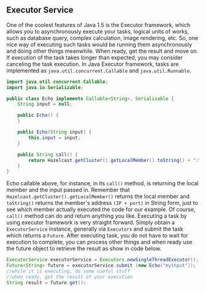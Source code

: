 

## Executor Service

One of the coolest features of Java 1.5 is the Executor framework, which allows you to asynchronously execute your tasks, logical units of works, such as database query, complex calculation, image rendering, etc. So, one nice way of executing such tasks would be running them asynchronously and doing other things meanwhile. When ready, get the result and move on. If execution of the task takes longer than expected, you may consider canceling the task execution. In Java Executor framework, tasks are implemented as `java.util.concurrent.Callable` and `java.util.Runnable`.

```java
import java.util.concurrent.Callable;
import java.io.Serializable;

public class Echo implements Callable<String>, Serializable {
    String input = null;

    public Echo() {
    }

    public Echo(String input) {
        this.input = input;
    }

    public String call() {
        return Hazelcast.getCluster().getLocalMember().toString() + ":" + input;
    }
}
```

Echo callable above, for instance, in its `call()` method, is returning the local member and the input passed in. Remember that `Hazelcast.getCluster().getLocalMember()` returns the local member and `toString()` returns the member's address `(IP + port)` in String form, just to see which member actually executed the code for our example. Of course, `call()` method can do and return anything you like. Executing a task by using executor framework is very straight forward. Simply obtain a `ExecutorService` instance, generally via `Executors` and submit the task which returns a `Future`. After executing task, you do not have to wait for execution to complete, you can process other things and when ready use the future object to retrieve the result as show in code below.

```java
ExecutorService executorService = Executors.newSingleThreadExecutor();
Future<String> future = executorService.submit (new Echo("myinput"));
//while it is executing, do some useful stuff
//when ready, get the result of your execution
String result = future.get();
```

